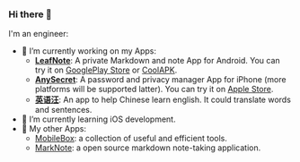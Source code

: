 ﻿### Hi there 👋

I'm an engineer:

- 🔭 I’m currently working on my Apps: 
    - **[LeafNote](https://play.google.com/store/apps/details?id=me.shouheng.leafnote)**: A private Markdown and note App for Android. You can try it on [GooglePlay Store](https://play.google.com/store/apps/details?id=me.shouheng.leafnote) or [CoolAPK](http://www.coolapk.com/apk/280001).
    - **[AnySecret](https://apps.apple.com/cn/app/any-secret/id6448714682)**: A password and privacy manager App for iPhone (more platforms will be supported latter). You can try it on [Apple Store](https://apps.apple.com/cn/app/any-secret/id6448714682).
    - **[英语汪](https://play.google.com/store/apps/details?id=me.shouheng.language)**: An app to help Chinese learn english. It could translate words and sentences.
- 🌱 I’m currently learning iOS development.
- 📱 My other Apps:
    - [MobileBox](https://play.google.com/store/apps/details?id=me.shouheng.mobilebox): a collection of useful and efficient tools.
    - [MarkNote](https://play.google.com/store/apps/details?id=me.shouheng.notepal): a open source markdown note-taking application.
 
